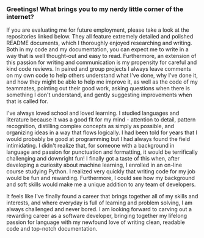 ### Greetings! What brings you to my nerdy little corner of the internet?

  If you are evaluating me for future employment, please take a look at the repositories linked below. They all feature extremely detailed and polished README documents, which I thoroughly enjoyed researching and writing. Both in my code and my documentation, you can expect me to write in a way that is well thought-out and easy to read. Furthermore, an extension of this passion for writing and communication is my propensity for careful and kind code reviews. In paired and group projects I always leave comments on my own code to help others understand what I've done, why I've done it, and how they might be able to help me improve it, as well as the code of my teammates, pointing out their good work, asking questions when there is something I don't understand, and gently suggesting improvements when that is called for. 
  
  I've always loved school and loved learning. I studied languages and literature because it was a good fit for my mind - attention to detail, pattern recognition, distilling complex concepts as simply as possible, and organizing ideas in a way that flows logically. I had been told for years that I would probably be good at programming but I had always found the field intimidating. I didn't realize that, for someone with a background in language and passion for punctuation and formatting, it would be terrifically challenging and downright fun! I finally got a taste of this when, after developing a curiosity about machine learning, I enrolled in an on-line course studying Python. I realized very quickly that writing code for my job would be fun and rewarding. Furthermore, I could see how my background and soft skills would make me a unique addition to any team of developers. 
  
  It feels like I've finally found a career that brings together all of my skills and interests, and where everyday is full of learning and problem solving, I am always challenged and never bored. I am looking forward to carving out a rewarding career as a software developer, bringing together my lifelong passion for language with my newfound love of writing clean, readable code and top-notch documentation.
